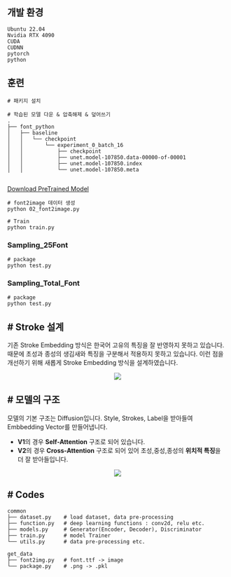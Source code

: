 ## 개발 환경
```
Ubuntu 22.04
Nvidia RTX 4090
CUDA 
CUDNN 
pytorch
python 
```
## 훈련
```shell
# 패키지 설치

```

```shell
# 학습된 모델 다운 & 압축해제 & 덮어쓰기
.
├── font_python
│   ├── baseline
│   │   └── checkpoint
│   │       └── experiment_0_batch_16
│   │           ├── checkpoint
│   │           ├── unet.model-107850.data-00000-of-00001
│   │           ├── unet.model-107850.index
│   │           └── unet.model-107850.meta
 
```
[Download PreTrained Model](https://drive.google.com/file/d/1uLGAyY7zXUi2BHuc90-ILw-IgawVcsZ8/view?usp=sharing)

```shell
# font2image 데이터 생성
python 02_font2image.py 
```

```shell
# Train
python train.py
```

### Sampling_25Font
```shell
# package
python test.py
```

### Sampling_Total_Font
```shell
# package
python test.py
```
## \# Stroke 설계
기존 Stroke Embedding 방식은 한국어 고유의 특징을 잘 반영하지 못하고 있습니다. 때문에 초성과 종성의 생김새와 특징을 구분해서 적용하지 못하고 있습니다. 이런 점을 개선하기 위해 새롭게 Stroke Embedding 방식을 설계하였습니다.
<p align="center"><img src="https://github.com/jungwonguk/KoFont-Diffusion/assets/98310175/fe7aa4cd-006f-4ddf-9430-9b9a54c35f9a"></p>




## \# 모델의 구조
모델의 기본 구조는 Diffusion입니다. Style, Strokes, Label을 받아들여 Embbedding Vector를 만들어냅니다.
- **V1**의 경우 **Self-Attention** 구조로 되어 있습니다.
- **V2**의 경우 **Cross-Attention** 구조로 되어 있어 초성,중성,종성의 **위치적 특징**을 더 잘 받아들입니다.
<p align="center"><img src="https://github.com/jungwonguk/KoFont-Diffusion/assets/98310175/d69d929a-4197-4003-a41e-36958bfcd1f3"></p>







## \# Codes
```
common
├── dataset.py    # load dataset, data pre-processing
├── function.py   # deep learning functions : conv2d, relu etc.
├── models.py     # Generator(Encoder, Decoder), Discriminator
├── train.py      # model Trainer
└── utils.py      # data pre-processing etc.

get_data
├── font2img.py   # font.ttf -> image
└── package.py    # .png -> .pkl
```








　    


